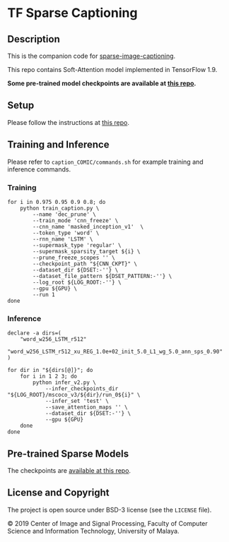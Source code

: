 # TF Sparse Captioning

## Description
This is the companion code for [sparse-image-captioning](https://github.com/jiahuei/sparse-image-captioning).

This repo contains Soft-Attention model implemented in TensorFlow 1.9.

**Some pre-trained model checkpoints are available at 
[this repo](https://github.com/jiahuei/COMIC-Pretrained-Captioning-Models).**


## Setup

Please follow the instructions at [this repo](https://github.com/jiahuei/COMIC-Compact-Image-Captioning-with-Attention).


## Training and Inference

Please refer to `caption_COMIC/commands.sh` for example training and inference commands.

### Training
```shell script
for i in 0.975 0.95 0.9 0.8; do
    python train_caption.py \
        --name 'dec_prune' \
        --train_mode 'cnn_freeze' \
        --cnn_name 'masked_inception_v1'  \
        --token_type 'word' \
        --rnn_name 'LSTM' \
        --supermask_type 'regular' \
        --supermask_sparsity_target ${i} \
        --prune_freeze_scopes '' \
        --checkpoint_path "${CNN_CKPT}" \
        --dataset_dir ${DSET:-''} \
        --dataset_file_pattern ${DSET_PATTERN:-''} \
        --log_root ${LOG_ROOT:-''} \
        --gpu ${GPU} \
        --run 1
done
```

### Inference
```shell script
declare -a dirs=(
    "word_w256_LSTM_r512"
    "word_w256_LSTM_r512_xu_REG_1.0e+02_init_5.0_L1_wg_5.0_ann_sps_0.90"
)

for dir in "${dirs[@]}"; do
    for i in 1 2 3; do
        python infer_v2.py \
            --infer_checkpoints_dir "${LOG_ROOT}/mscoco_v3/${dir}/run_0${i}" \
            --infer_set 'test' \
            --save_attention_maps '' \
            --dataset_dir ${DSET:-''} \
            --gpu ${GPU}
    done
done
```


## Pre-trained Sparse Models

The checkpoints are [available at this repo](https://github.com/jiahuei/sparse-captioning-checkpoints).


## License and Copyright
The project is open source under BSD-3 license (see the `LICENSE` file).

&#169; 2019 Center of Image and Signal Processing, 
Faculty of Computer Science and Information Technology, University of Malaya.


